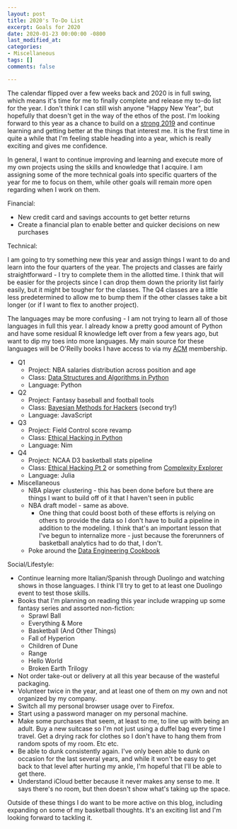 ```yaml
---
layout: post
title: 2020's To-Do List
excerpt: Goals for 2020
date: 2020-01-23 00:00:00 -0800
last_modified_at: 
categories:
- Miscellaneous
tags: []
comments: false

---
```

The calendar flipped over a few weeks back and 2020 is in full swing, which means it's time for me to finally complete and release my to-do list for the year. I don't think I can still wish anyone "Happy New Year", but hopefully that doesn't get in the way of the ethos of the post. I'm looking forward to this year as a chance to build on a [strong 2019](https://fordhiggins.com/miscellaneous/2020/01/17/year-in-review-2019.html) and continue learning and getting better at the things that interest me. It is the first time in quite a while that I'm feeling stable heading into a year, which is really exciting and gives me confidence.

In general, I want to continue improving and learning and execute more of my own projects using the skills and knowledge that I acquire. I am assigning some of the more technical goals into specific quarters of the year for me to focus on them, while other goals will remain more open regarding when I work on them.

Financial:

* New credit card and savings accounts to get better returns
* Create a financial plan to enable better and quicker decisions on new purchases

Technical:

I am going to try something new this year and assign things I want to do and learn into the four quarters of the year. The projects and classes are fairly straightforward - I try to complete them in the allotted time. I think that will be easier for the projects since I can drop them down the priority list fairly easily, but it might be tougher for the classes. The Q4 classes are a little less predetermined to allow me to bump them if the other classes take a bit longer (or if I want to flex to another project).

The languages may be more confusing - I am not trying to learn all of those languages in full this year. I already know a pretty good amount of Python and have some residual R knowledge left over from a few years ago, but want to dip my toes into more languages. My main source for these languages will be O'Reilly books I have access to via my [ACM](https://www.acm.org/) membership.

* Q1
  * Project: NBA salaries distribution across position and age
  * Class: [Data Structures and Algorithms in Python](https://www.udemy.com/course/python-for-data-structures-algorithms-and-interviews/)
  * Language: Python
* Q2
  * Project: Fantasy baseball and football tools
  * Class: [Bayesian Methods for Hackers](https://github.com/CamDavidsonPilon/Probabilistic-Programming-and-Bayesian-Methods-for-Hackers) (second try!)
  * Language: JavaScript
* Q3
  * Project: Field Control score revamp
  * Class: [Ethical Hacking in Python](https://www.udemy.com/course/learn-python-and-ethical-hacking-from-scratch/)
  * Language: Nim
* Q4
  * Project: NCAA D3 basketball stats pipeline
  * Class: [Ethical Hacking Pt 2](https://www.udemy.com/course/network-hacking-continued-intermediate-to-advanced/) or something from [Complexity Explorer](https://www.complexityexplorer.org/courses)
  * Language: Julia
* Miscellaneous
  * NBA player clustering - this has been done before but there are things I want to build off of it that I haven't seen in public
  * NBA draft model - same as above.
    * One thing that could boost both of these efforts is relying on others to provide the data so I don't have to build a pipeline in addition to the modeling. I think that's an important lesson that I've begun to internalize more - just because the forerunners of basketball analytics had to do that, I don't.
  * Poke around the [Data Engineering Cookbook](https://github.com/andkret/Cookbook)

Social/Lifestyle:

* Continue learning more Italian/Spanish through Duolingo and watching shows in those languages. I think I'll try to get to at least one Duolingo event to test those skills.
* Books that I'm planning on reading this year include wrapping up some fantasy series and assorted non-fiction:
  * Sprawl Ball
  * Everything & More
  * Basketball (And Other Things)
  * Fall of Hyperion
  * Children of Dune
  * Range
  * Hello World
  * Broken Earth Trilogy
* Not order take-out or delivery at all this year because of the wasteful packaging.
* Volunteer twice in the year, and at least one of them on my own and not organized by my company.
* Switch all my personal browser usage over to Firefox.
* Start using a password manager on my personal machine.
* Make some purchases that seem, at least to me, to line up with being an adult. Buy a new suitcase so I'm not just using a duffel bag every time I travel. Get a drying rack for clothes so I don't have to hang them from random spots of my room. Etc etc.
* Be able to dunk consistently again. I've only been able to dunk on occasion for the last several years, and while it won't be easy to get back to that level after hurting my ankle, I'm hopeful that I'll be able to get there.
* Understand iCloud better because it never makes any sense to me. It says there's no room, but then doesn't show what's taking up the space.

Outside of these things I do want to be more active on this blog, including expanding on some of my basketball thoughts. It's an exciting list and I'm looking forward to tackling it.